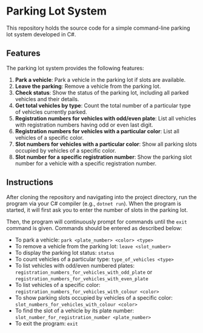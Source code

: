 # Parking Lot System

This repository holds the source code for a simple command-line parking lot system developed in C#.

## Features

The parking lot system provides the following features:

1. **Park a vehicle**: Park a vehicle in the parking lot if slots are available.
2. **Leave the parking**: Remove a vehicle from the parking lot.
3. **Check status**: Show the status of the parking lot, including all parked vehicles and their details.
4. **Get total vehicles by type**: Count the total number of a particular type of vehicles currently parked.
5. **Registration numbers for vehicles with odd/even plate**: List all vehicles with registration numbers having odd or even last digit.
6. **Registration numbers for vehicles with a particular color**: List all vehicles of a specific color.
7. **Slot numbers for vehicles with a particular color**: Show all parking slots occupied by vehicles of a specific color.
8. **Slot number for a specific registration number**: Show the parking slot number for a vehicle with a specific registration number.

## Instructions

After cloning the repository and navigating into the project directory, run the program via your C# compiler (e.g., `dotnet run`). When the program is started, it will first ask you to enter the number of slots in the parking lot.

Then, the program will continuously prompt for commands until the `exit` command is given. Commands should be entered as described below:

- To park a vehicle: `park <plate_number> <color> <type>`
- To remove a vehicle from the parking lot: `leave <slot_number>`
- To display the parking lot status: `status`
- To count vehicles of a particular type: `type_of_vehicles <type>`
- To list vehicles with odd/even numbered plates: `registration_numbers_for_vehicles_with_odd_plate` or `registration_numbers_for_vehicles_with_even_plate`
- To list vehicles of a specific color: `registration_numbers_for_vehicles_with_colour <color>`
- To show parking slots occupied by vehicles of a specific color: `slot_numbers_for_vehicles_with_colour <color>`
- To find the slot of a vehicle by its plate number: `slot_number_for_registration_number <plate_number>`
- To exit the program: `exit`

